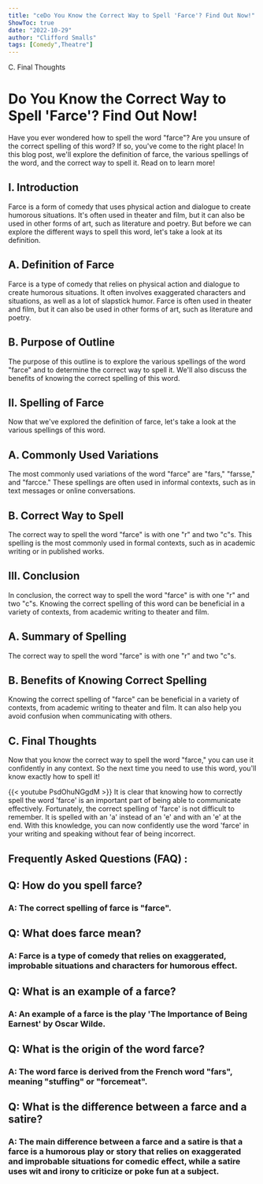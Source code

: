 ```yaml
---
title: "ceDo You Know the Correct Way to Spell 'Farce'? Find Out Now!"
ShowToc: true 
date: "2022-10-29"
author: "Clifford Smalls" 
tags: [Comedy",Theatre"]
---
```

C. Final Thoughts

# Do You Know the Correct Way to Spell 'Farce'? Find Out Now!

Have you ever wondered how to spell the word "farce"? Are you unsure of the correct spelling of this word? If so, you've come to the right place! In this blog post, we'll explore the definition of farce, the various spellings of the word, and the correct way to spell it. Read on to learn more!

## I. Introduction

Farce is a form of comedy that uses physical action and dialogue to create humorous situations. It's often used in theater and film, but it can also be used in other forms of art, such as literature and poetry. But before we can explore the different ways to spell this word, let's take a look at its definition.

## A. Definition of Farce

Farce is a type of comedy that relies on physical action and dialogue to create humorous situations. It often involves exaggerated characters and situations, as well as a lot of slapstick humor. Farce is often used in theater and film, but it can also be used in other forms of art, such as literature and poetry.

## B. Purpose of Outline

The purpose of this outline is to explore the various spellings of the word "farce" and to determine the correct way to spell it. We'll also discuss the benefits of knowing the correct spelling of this word.

## II. Spelling of Farce

Now that we've explored the definition of farce, let's take a look at the various spellings of this word.

## A. Commonly Used Variations

The most commonly used variations of the word "farce" are "fars," "farsse," and "farcce." These spellings are often used in informal contexts, such as in text messages or online conversations. 

## B. Correct Way to Spell

The correct way to spell the word "farce" is with one "r" and two "c"s. This spelling is the most commonly used in formal contexts, such as in academic writing or in published works. 

## III. Conclusion

In conclusion, the correct way to spell the word "farce" is with one "r" and two "c"s. Knowing the correct spelling of this word can be beneficial in a variety of contexts, from academic writing to theater and film. 

## A. Summary of Spelling

The correct way to spell the word "farce" is with one "r" and two "c"s.

## B. Benefits of Knowing Correct Spelling

Knowing the correct spelling of "farce" can be beneficial in a variety of contexts, from academic writing to theater and film. It can also help you avoid confusion when communicating with others. 

## C. Final Thoughts

Now that you know the correct way to spell the word "farce," you can use it confidently in any context. So the next time you need to use this word, you'll know exactly how to spell it!

{{< youtube PsdOhuNGgdM >}} 
It is clear that knowing how to correctly spell the word 'farce' is an important part of being able to communicate effectively. Fortunately, the correct spelling of 'farce' is not difficult to remember. It is spelled with an 'a' instead of an 'e' and with an 'e' at the end. With this knowledge, you can now confidently use the word 'farce' in your writing and speaking without fear of being incorrect.

## Frequently Asked Questions (FAQ) :
<h2>Q: How do you spell farce?</h2>

<h3>A: The correct spelling of farce is "farce".</h3>

<h2>Q: What does farce mean?</h2>

<h3>A: Farce is a type of comedy that relies on exaggerated, improbable situations and characters for humorous effect.</h3>

<h2>Q: What is an example of a farce?</h2>

<h3>A: An example of a farce is the play 'The Importance of Being Earnest' by Oscar Wilde.</h3>

<h2>Q: What is the origin of the word farce?</h2>

<h3>A: The word farce is derived from the French word "fars", meaning "stuffing" or "forcemeat".</h3>

<h2>Q: What is the difference between a farce and a satire?</h2>

<h3>A: The main difference between a farce and a satire is that a farce is a humorous play or story that relies on exaggerated and improbable situations for comedic effect, while a satire uses wit and irony to criticize or poke fun at a subject. </h3>





